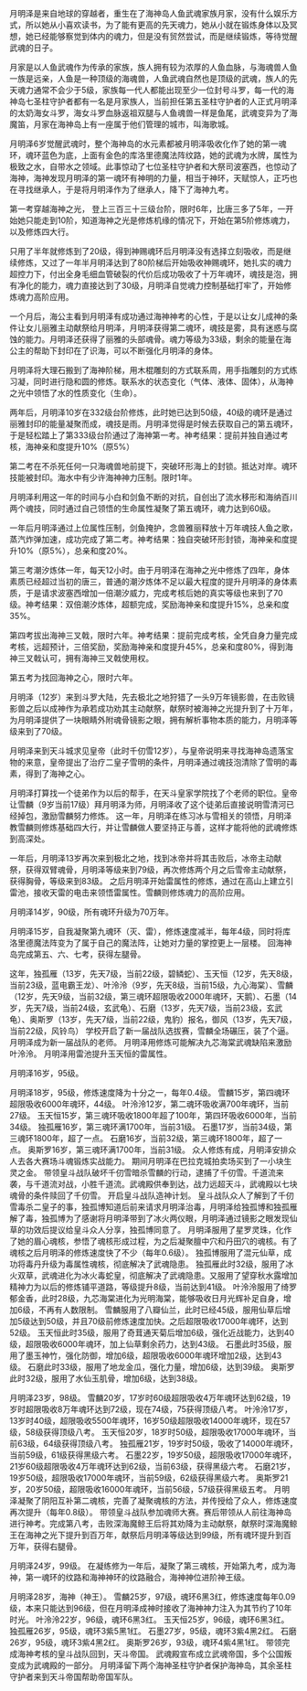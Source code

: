 
月明泽是来自地球的穿越者，重生在了海神岛人鱼武魂家族月家，没有什么娱乐方式，所以她从小喜欢读书，为了能有更高的先天魂力，她从小就在锻炼身体以及冥想，她已经能够察觉到体内的魂力，但是没有贸然尝试，而是继续锻炼，等待觉醒武魂的日子。

月家是以人鱼武魂作为传承的家族，族人拥有较为浓厚的人鱼血脉，与海魂兽人鱼一族是远亲，人鱼是一种顶级的海魂兽，人鱼武魂自然也是顶级的武魂，族人的先天魂力通常不会少于5级，家族每一代人都能出现至少一位封号斗罗，每一代的海神岛七圣柱守护者都有一名是月家族人，当前担任第五圣柱守护者的人正式月明泽的太奶海女斗罗，海女斗罗血脉返祖双腿与人鱼魂兽一样是鱼尾，武魂变异为了海魔笛，月家在海神岛上有一座属于他们管理的城市，叫海歌城。

月明泽6岁觉醒武魂时，整个海神岛的水元素都被月明泽吸收化作了她的第一魂环，魂环蓝色为底，上面有金色的库洛里德魔法阵纹路，她的武魂为水牌，属性为极致之水，自带水之领域。此事惊动了七位圣柱守护者和大祭司波塞西，也惊动了海神，海神发现月明泽的第一魂环有神明的力量，相当于神环，天赋惊人，正巧也在寻找继承人，于是将月明泽作为了继承人，降下了海神九考。

第一考穿越海神之光， 登上三百三十三级台阶，限时6年，比唐三多了5年，一开始她只能走到10阶，知道海神之光是修炼机缘的情况下，开始在第5阶修炼魂力，以及修炼四大行。

只用了半年就修炼到了20级，得到神赐魂环后月明泽没有选择立刻吸收，而是继续修炼，又过了一年半月明泽达到了80阶梯后开始吸收神赐魂环，她扎实的魂力超控力下，付出全身毛细血管破裂的代价后成功吸收了十万年魂环，魂技是泡，拥有净化的能力，魂力直接达到了30级，月明泽自觉魂力控制基础打牢了，开始修炼魂力高阶应用。

一个月后，海公主看到月明泽有成功通过海神神考的心性，于是以让女儿成神的条件让女儿丽雅主动献祭给月明泽，月明泽获得第二魂环，魂技是雾，具有迷惑与腐蚀的能力。月明泽还获得了丽雅的头部魂骨。魂力等级为33级，剩余的能量在海公主的帮助下封印在了识海，可以不断强化月明泽的身体。

月明泽将大理石搬到了海神阶梯，用木棍雕刻的方式联系周，用手指雕刻的方式练习凝，同时进行隐和圆的修炼。联系水的状态变化（气体、液体、固体），从海神之光中领悟了水的性质变化（生命）。

两年后，月明泽10岁在332级台阶修炼，此时她已达到50级，40级的魂环是通过丽雅封印的能量凝聚而成，魂技是雨。月明泽觉得是时候去获取自己的第五魂环，于是轻松踏上了第333级台阶通过了海神第一考。神考结果：提前并独自通过考核，海神亲和度提升10%（原5%）

第二考在不杀死任何一只海魂兽地前提下，突破环形海上的封锁。抵达对岸。魂环技能被封印。海水中有少许海神神力压制。限时1年。

月明泽利用这一年的时间与小白和剑鱼不断的对抗，自创出了流水移形和海纳百川两个魂技，同时通过自己领悟的生命属性凝聚了第五魂环，魂力达到60级。

一年后月明泽通过上位属性压制，剑鱼掩护，念兽雅丽释放十万年魂技人鱼之歌，蒸汽炸弹加速，成功完成了第二考。神考结果：独自突破环形封锁，海神亲和度提升10%（原5%），总亲和度20%。

第三考潮汐炼体一年，每天12小时。由于月明泽在海神之光中修炼了四年，身体素质已经超过当初的唐三，普通的潮汐炼体不足以最大程度的提升月明泽的身体素质，于是请求波塞西增加一倍潮汐威力，完成考核后她的真实等级也来到了70级。神考结果：双倍潮汐炼体，超额完成，奖励海神亲和度提升15%，总亲和度35%。

第四考拔出海神三叉戟，限时六年。神考结果：提前完成考核，全凭自身力量完成考核，远超预计，三倍奖励，奖励海神亲和度提升45%，总亲和度80%，得到海神三叉戟认可，拥有海神三叉戟使用权。

第五考为找回海神之心，限时六年。

月明泽（12岁）来到斗罗大陆，先去极北之地狩猎了一头9万年镜影兽，在击败镜影兽之后以成神作为承若成功劝其主动献祭，献祭时被海神之光提升到了十万年，为月明泽提供了一块眼睛外附魂骨镜影之眼，拥有解析事物本质的能力，月明泽等级来到了70级。

月明泽来到天斗城求见皇帝（此时千仞雪12岁），与皇帝说明来寻找海神岛遗落宝物的来意，皇帝提出了治疗二皇子雪明的条件，月明泽通过魂技泡清除了雪明的毒素，得到了海神之心。

月明泽打算找一个徒弟作为以后的帮手，在天斗皇家学院找了个老师的职位。皇帝让雪麟（9岁当前17级）拜月明泽为师，月明泽收了这个徒弟后直接说明雪清河已经掉包，激励雪麟努力修炼。
这一年，月明泽在练习冰与雪相关的领悟，月明泽教雪麟则修炼基础四大行，并让雪麟做人要坚持正与善，这样才能将他的武魂修炼到高深处。

一年后，月明泽13岁再次来到极北之地，找到冰帝并将其击败后，冰帝主动献祭，获得双臂魂骨，月明泽等级来到79级，再次修炼两个月之后雪帝主动献祭，获得胸骨，等级来到83级。
之后月明泽开始雷属性的修炼，通过在高山上建立引雷池，接收天雷的电击来领悟雷属性。雪麟则修炼魂力的高阶应用。

月明泽14岁，90级，所有魂环升级为70万年。

月明泽15岁，自我凝聚第九魂环（灭、雷），修炼速度减半，每年4级，同时将库洛里德魔法阵变为了属于自己的魔法阵，让她对力量的掌控更上一层楼。
回海神岛完成第五、六、七考，获得左腿骨。

这年，独孤雁（13岁，先天7级，当前22级，碧鳞蛇）、玉天恒（12岁，先天8级，当前23级，蓝电霸王龙）、叶泠泠（9岁，先天8级，当前15级，九心海棠）、雪麟（12岁，先天9级，当前32级，第三魂环超限吸收2000年魂环，天鹅）、石墨（14岁，先天7级，当前24级，玄武龟）、石磨（13岁，先天7级，当前23级，玄武龟）、奥斯罗（13岁，先天7级，当前22级，鬼豹）报名，御风（13岁，先天7级，当前22级，风铃鸟）
学校开启了新一届战队选拔赛，雪麟全场碾压，装了个逼。
月明泽成为新一届战队的老师。
月明泽用修炼可能解决九芯海棠武魂缺陷来激励叶泠泠。
月明泽用雷池提升玉天恒的雷属性。

月明泽16岁，95级。

月明泽18岁，95级，修炼速度降为十分之一，每年0.4级。
雪麟15岁，第四魂环超限吸收6000年魂环，44级。
叶泠泠12岁，第二魂环吸收满700年魂环，当前27级。
玉天恒15岁，第三魂环吸收1800年超了100年，第四环吸收6000年，当前34级。
独孤雁16岁，第三魂环满1700年，当前31级。
石墨17岁，当前34级，第三魂环1800年，超了一点。
石磨16岁，当前32级，第三魂环1800年，超了一点。
奥斯罗16岁，第三魂环满1700年，当前31级。
众人修炼有成，月明泽安排众人去各大赛场斗魂锻炼实战能力。
期间月明泽在巴拉克城拍卖场买到了一小块生灵之金。
带领皇斗战队破坏千仞雪暗杀雪麟的行动，逮捕了千仞雪。千道流来袭，与千道流对战，小胜千道流。武魂殿供奉到达，战力远超天斗，武魂殿以七块魂骨的条件赎回了千仞雪。
开启皇斗战队造神计划。
皇斗战队众人了解到了千仞雪毒杀二皇子的事，独孤博知道后前来请求月明泽治毒，月明泽给独孤博和独孤雁解了毒，独孤博为了感谢将月明泽带到了冰火两仪眼，月明泽通过镜影之眼发现仙草的功效后提议给皇斗众人分享，独孤博同意了。
月明泽服用了星罗灵珠，化作了她的眉心魂核，参悟了魂核形成过程，为之后凝聚膻中穴和丹田穴的魂核。有了魂核之后月明泽的修炼速度快了不少（每年0.6级）。
独孤博服用了混元仙草，成功将毒丹升级为毒属性魂核，彻底解决了武魂隐患。
独孤雁此时32级，服用了冰火双草，武魂进化为冰火毒蛇皇，彻底解决了武魂隐患。又服用了望穿秋水露增加精神力为以后的修炼铺平道路，等级提升8级，当前达到41级。
叶泠泠服用了绮罗郁金香，此时28级，九芯海棠进化为光明海棠，能够吸收日月光辉补足自身，增加6级，不再有人数限制。
雪麟服用了八瓣仙兰，此时已经45级，服用仙草后增加5级达到50级，并且70级前修炼速度加快。之后超限吸收17000年魂环，达到52级。
玉天恒此时35级，服用了奇茸通天菊后增加6级，强化近战能力，达到40级，超限吸收6000年魂环，加上仙草剩余药力，达到43级。
石墨此时35级，服用了墨玉神竹，强化防御，增加6级，超限吸收6000年魂环增加2级，达到43级。
石磨此时33级，服用了地龙金瓜，强化力量，增加6级，达到39级。
奥斯罗此时32级，服用了水仙玉肌骨，增加6级，达到38级。

月明泽23岁，98级。
雪麟20岁，17岁时60级超限吸收4万年魂环达到62级，19岁时超限吸收8万年魂环达到72级，现在74级，75获得顶级八考。
叶泠泠17岁，13岁时40级，超限吸收5500年魂环，16岁50级超限吸收14000年魂环，现在57级，58级获得顶级八考。
玉天恒20岁，18岁时50级，超限吸收17000年魂环，当前63级，64级获得顶级八考。
独孤雁21岁，19岁时50级，吸收了14000年魂环，当前59级，61级获得黑级六考。
石墨22岁，19岁50级，超限吸收17000年魂环，21岁60级超限吸收4万年魂环达到62级，当前63级，获得黑级六考。
石磨21岁，19岁50级，超限吸收17000年魂环，当前59级，62级获得黑级六考。
奥斯罗21岁，20岁50级，超限吸收16000年魂环，当前56级，57级获得黑级五考。
月明泽凝聚了阴阳互补第二魂核，完善了凝聚魂核的方法，并传授给了众人，修炼速度再次提升（每年0.8级）。
带领皇斗战队参加魂师大赛。赛后带领从人前往海神岛进行神考。完成第八考，击败深海魔鲸王后将其劝降为主动献祭，献祭时深海魔鲸王在海神之光下提升到百万年，献祭后月明泽等级达到99级，所有魂环提升到百万年，获得右腿骨。

月明泽24岁，99级。
在凝练修为一年后，凝聚了第三魂核，开始第九考，成为海神，第一魂环的纹路和海神神环的纹路融合，海神神位进阶神王级。

月明泽28岁，海神（神王）。
雪麟25岁，97级，魂环6黑3红，修炼速度每年0.09级，本来只能达到96级，但在月明泽成神时接收了海神神力注入为其节约了10年时光。
叶泠泠22岁，96级，魂环6黑3红。
玉天恒25岁，96级，魂环6黑3红。
独孤雁26岁，95级，魂环3紫5黑1红。
石墨27岁，95级，魂环3紫4黑2红。
石磨26岁，95级，魂环3紫4黑2红。
奥斯罗26岁，93级，魂环4紫4黑1红。
带领完成海神考核的皇斗战队回到，天斗帝国。
武魂殿宣布成立武魂帝国，多个公国叛变成为武魂殿的一部分。
月明泽留下两个海神圣柱守护者保护海神岛，其余圣柱守护者来到天斗帝国帮助帝国军队。